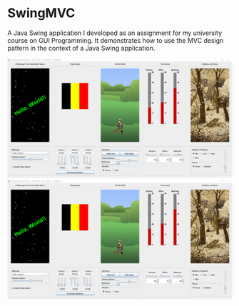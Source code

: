 # SwingMVC
A Java Swing application I developed as an assignment for my university course on GUI Programming. It demonstrates how to use the MVC design pattern in the context of a Java Swing application.

![Screenshot](screenshot.png)
[![Watch the demo](screenshot.png)]([https://your-video-hosting.com/demo.mp4](https://youtu.be/ePQbzIJmA2A))

